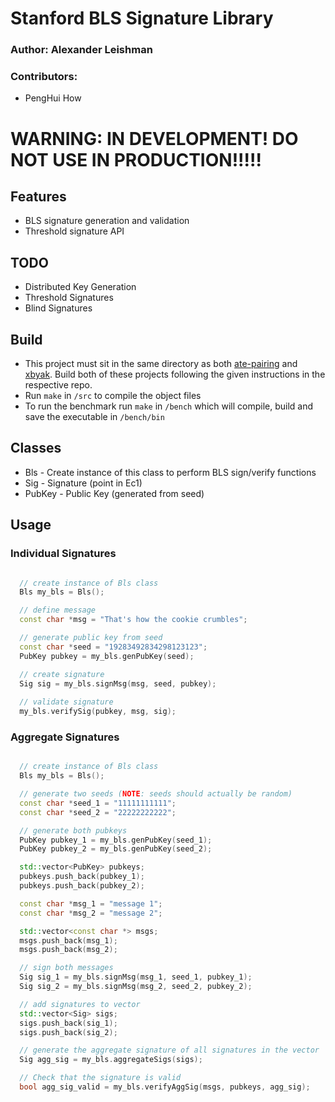 # Stanford BLS Signature Library
### Author: Alexander Leishman

### Contributors:
- PengHui How

# WARNING: IN DEVELOPMENT! DO NOT USE IN PRODUCTION!!!!!

## Features
- BLS signature generation and validation
- Threshold signature API

## TODO
- Distributed Key Generation
- Threshold Signatures
- Blind Signatures

## Build
- This project must sit in the same directory as both [ate-pairing](https://github.com/herumi/ate-pairing) and [xbyak](https://github.com/herumi/xbyak). Build both of these projects following the given instructions in the respective repo.
- Run `make` in `/src` to compile the object files
- To run the benchmark run `make` in `/bench` which will compile, build and save the executable in `/bench/bin`


## Classes
- Bls - Create instance of this class to perform BLS sign/verify functions
- Sig - Signature (point in Ec1)
- PubKey - Public Key (generated from seed)

## Usage
### Individual Signatures
```c++

  // create instance of Bls class
  Bls my_bls = Bls();

  // define message
  const char *msg = "That's how the cookie crumbles";

  // generate public key from seed
  const char *seed = "19283492834298123123";
  PubKey pubkey = my_bls.genPubKey(seed);

  // create signature
  Sig sig = my_bls.signMsg(msg, seed, pubkey);
  
  // validate signature
  my_bls.verifySig(pubkey, msg, sig);
```

### Aggregate Signatures
```c++

  // create instance of Bls class
  Bls my_bls = Bls();

  // generate two seeds (NOTE: seeds should actually be random)
  const char *seed_1 = "11111111111";
  const char *seed_2 = "22222222222";

  // generate both pubkeys
  PubKey pubkey_1 = my_bls.genPubKey(seed_1);
  PubKey pubkey_2 = my_bls.genPubKey(seed_2);

  std::vector<PubKey> pubkeys;
  pubkeys.push_back(pubkey_1);
  pubkeys.push_back(pubkey_2);

  const char *msg_1 = "message 1";
  const char *msg_2 = "message 2";

  std::vector<const char *> msgs;
  msgs.push_back(msg_1);
  msgs.push_back(msg_2);

  // sign both messages
  Sig sig_1 = my_bls.signMsg(msg_1, seed_1, pubkey_1);
  Sig sig_2 = my_bls.signMsg(msg_2, seed_2, pubkey_2);

  // add signatures to vector
  std::vector<Sig> sigs;
  sigs.push_back(sig_1);
  sigs.push_back(sig_2);

  // generate the aggregate signature of all signatures in the vector
  Sig agg_sig = my_bls.aggregateSigs(sigs);

  // Check that the signature is valid
  bool agg_sig_valid = my_bls.verifyAggSig(msgs, pubkeys, agg_sig);
```

